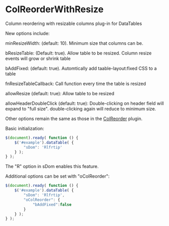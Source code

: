 ColReorderWithResize
====================

Column reordering with resizable columns plug-in for DataTables

New options include:

minResizeWidth: (default: 10). Minimum size that columns can be.

bResizeTable: (Default: true). Allow table to be resized. Column resize events will grow or shrink table

bAddFixed: (default: true). Automtically add taable-layout:fixed CSS to a table

fnResizeTableCallback: Call function every time the table is resized

allowResize (default: true): Allow table to be resized

allowHeaderDoubleClick (default: true): Double-clicking on header field will expand to "full size". double-clicking again will reduce to minimum size.

Other options remain the same as those in the <a href="http://datatables.net/extras/colreorder/">ColReorder</a> plugin.

Basic initialization:
`````javascript
$(document).ready( function () {
    $('#example').dataTable( {
        "sDom": 'Rlfrtip'
    } );
} );
`````

The "R" option in sDom enables this feature.

Additional options can be set with "oColReorder":
`````javascript
$(document).ready( function () {
    $('#example').dataTable( {
        "sDom": 'Rlfrtip',
        "oColReorder": {
            "bAddFixed":false
        }
    } );
} );
`````
